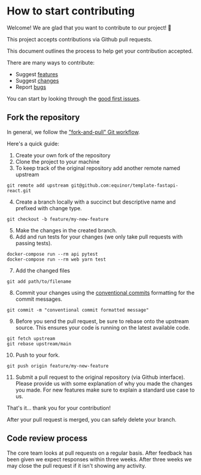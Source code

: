 # How to start contributing

Welcome! We are glad that you want to contribute to our project! 💖

This project accepts contributions via Github pull requests.

This document outlines the process to help get your contribution accepted.

There are many ways to contribute:

* Suggest [features](https://github.com/equinor/template-fastapi-react/issues/new?assignees=&labels=type%3A+%3Abulb%3A+feature+request&template=feature-request.md&title=)
* Suggest [changes](https://github.com/equinor/template-fastapi-react/issues/new?assignees=&labels=type%3A+%3Awrench%3A+maintenance&template=code-maintenance.md&title=)
* Report [bugs](https://github.com/equinor/template-fastapi-react/issues/new?assignees=&labels=type%3A+%3Abug+bug&template=bug-report.md&title=)

You can start by looking through the [good first issues](https://github.com/equinor/template-fastapi-react/issues?q=is%3Aopen+is%3Aissue+label%3A%22%3Ahatching_chick%3A+good+first+issue%22).

## Fork the repository

In general, we follow the ["fork-and-pull" Git workflow](https://github.com/susam/gitpr).

Here's a quick guide:

1. Create your own fork of the repository
2. Clone the project to your machine
3. To keep track of the original repository add another remote named upstream
```shell
git remote add upstream git@github.com:equinor/template-fastapi-react.git
```
4. Create a branch locally with a succinct but descriptive name and prefixed with change type.
```shell
git checkout -b feature/my-new-feature
```
5. Make the changes in the created branch.
6. Add and run tests for your changes (we only take pull requests with passing tests).
```shell
docker-compose run --rm api pytest
docker-compose run --rm web yarn test
```
7. Add the changed files
```shell
git add path/to/filename
```
8. Commit your changes using the [conventional commits](https://www.conventionalcommits.org/en/v1.0.0/) formatting for the commit messages.
```shell
git commit -m "conventional commit formatted message"
```
9. Before you send the pull request, be sure to rebase onto the upstream source. This ensures your code is running on the latest available code.
```shell
git fetch upstream
git rebase upstream/main
```
10. Push to your fork.
```shell
git push origin feature/my-new-feature
```
11. Submit a pull request to the original repository (via Github interface). Please provide us with some explanation of why you made the changes you made. For new features make sure to explain a standard use case to us.

That's it... thank you for your contribution!

After your pull request is merged, you can safely delete your branch.

## Code review process

The core team looks at pull requests on a regular basis. After feedback has been given we expect responses within three weeks. After three weeks we may close the pull request if it isn't showing any activity.
